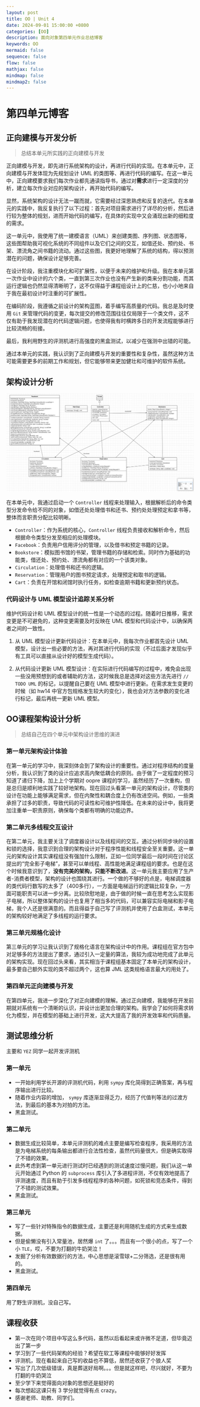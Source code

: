 ```yaml
---
layout: post
title: OO | Unit 4
date: 2024-09-01 15:00:00 +0800
categories: [OO]
description: 面向对象第四单元作业总结博客
keywords: OO
mermaid: false
sequence: false
flow: false
mathjax: false
mindmap: false
mindmap2: false
---
```


# 第四单元博客

## 正向建模与开发分析

> 总结本单元所实践的正向建模与开发

正向建模与开发，即先进行系统架构的设计，再进行代码的实现。在本单元中，正向建模与开发体现为先规划设计 UML 的类图等、再进行代码的编写。在这一单元中，正向建模要求我们每次作业都先通读指导书，通过对**需求**进行一定深度的分析，建立每次作业对应的架构设计，再开始代码的编写。

显然，系统架构的设计无法一蹴而就，它需要经过深思熟虑和反复的迭代。在本单元的实践中，我反复执行了以下过程：首先对项目需求进行了详尽的分析，然后进行较为整体的规划，进而开始代码的编写，在具体的实现中又会涌现出新的细粒度的需求。

这一单元中，我使用了统一建模语言（UML）来创建类图、序列图、状态图等，这些图帮助我可视化系统的不同组件以及它们之间的交互，如借还处、预约处、书架、漂流角之间书籍的流动。通过这些图，我更好地理解了系统的结构，得以预测潜在的问题，确保设计足够完善。

在设计阶段，我注重模块化和可扩展性，以便于未来的维护和升级。我在本单元第一次作业中设计的六个类，一直到第三次作业也没有产生新的类来分割功能，而其运行逻辑也仍然显得清晰明了，这不仅得益于课程组设计上的仁慈，也小小地来自于我在最初设计时注重的可扩展性。

在编码阶段，我遵循之前设计的架构蓝图，着手编写高质量的代码。我总是及时使用 `Git` 来管理代码的变更，每次提交的修改范围往往仅局限于一个类文件，这不仅有助于我发现潜在的代码逻辑问题，也使得我有时横跨多日的开发流程能够进行比较流畅的衔接。

最后，我利用野生的评测机进行高强度的黑盒测试，以减少在强测中出错的可能。

通过本单元的实践，我认识到了正向建模与开发的重要性和复杂性，虽然这种方法可能需要更多的前期工作和规划，但它能够带来更加健壮和可维护的软件系统。

## 架构设计分析

![UML类图](/images/posts/OO/hw16_uml.png)

在本单元中，我通过启动一个 `Controller` 线程来处理输入，根据解析后的命令类型分发命令给不同的对象，如借还处处理借书和还书、预约处处理预定和拿书等，整体而言职责分配比较明晰。

- `Controller`：作为系统的核心，`Controller` 线程负责接收和解析命令，然后根据命令类型分发至相应的处理模块。
- `Facebook`：负责用户信用评分的管理，以及借书和预定书籍的记录。
- `Bookstore`：模拟图书馆的书架，管理书籍的存储和检索。同时作为基础的功能类，借还处、预约处、漂流角都有对应的一个该类对象。
- `Circulation`：处理借书和还书的逻辑。
- `Reservation`：管理用户的图书预定请求，处理预定和取书的逻辑。
- `Cart`：负责在开馆和闭馆时执行任务，如检查逾期书籍和更新预约状态。

### 代码设计与 UML 模型设计追踪关系分析

维护代码设计和 UML 模型设计的统一性是一个动态的过程。随着时日推移，需求变更是不可避免的，这种变更需要及时反映在 UML 模型和代码设计中，以确保两者之间的一致性。

1. 从 UML 模型设计更新代码设计：在本单元中，我每次作业都首先设计 UML 模型，设计出一些必要的方法，再对其进行代码的实现（不过后面才发现似乎有工具可以直接从设计好的模型生成代码）。

2. 从代码设计更新 UML 模型设计：在实际进行代码编写的过程中，难免会出现一些没用预想到的或者辅助的方法，这时候我总是选择对这些方法先进行 `// TODO UML` 的标记，以提醒自己要在 UML 模型中进行更新。在需求发生变更的时候（如 hw14 中官方包规格发生较大的变化），我也会对方法参数的变化进行标记，最后再统一更新 UML 模型。

## OO课程架构设计分析

> 总结自己在四个单元中架构设计思维的演进

### 第一单元架构设计体验
在第一单元的学习中，我深刻体会到了架构设计的重要性。通过对程序结构的度量分析，我认识到了类的设计应追求高内聚低耦合的原则。由于做了一定程度的预习知道了递归下降，加上上个学期对 oopre 课程的学习，虽然经历了一次重构，但是总归是顺利地实践了较好地架构。现在回过头看第一单元的架构设计，尽管类的设计在功能上能够满足需求，但在内聚性和耦合度上仍有改进空间。例如，一些类承担了过多的职责，导致代码的可读性和可维护性降低。在未来的设计中，我将更加注重单一职责原则，确保每个类都有明确的功能边界。

### 第二单元多线程交互设计
在第二单元，我主要关注了调度器设计以及线程间的交互。通过分析同步块的设置和锁的选择，我意识到合理的架构设计对于程序性能和线程安全至关重要。这一单元的架构设计其实课程组没有强加什么限制，正如一位同学最后一段时间在讨论区提出的“完全影子电梯”，甚至可以单线程、高性能地满足课程组的要求。也是在这个时候我意识到了，**没有完美的架构，只能不断改进**。这一单元我主要应用了生产者-消费者模型，架构的设计也围绕其进行。一个做的不够好的点是，电梯调度器的类代码行数写的太多了（400多行），一方面是电梯运行的逻辑比较复杂，一方面可能职责可以进一步分离。比较欣慰地是，由于做的时候一直在思考怎么实现影子电梯，所以整体架构的设计也复用了相当多的代码，可以兼容实际电梯和影子电梯，我个人还是很满意的。而且得益于自己写了评测机并使用了白盒测试，本单元的架构较好地满足了多线程的运行要求。

### 第三单元规格化设计
第三单元的学习让我认识到了规格化语言在架构设计中的作用。课程组在官方包中对足够多的方法提出了要求，通过引入一定量的算法，我较为成功地完成了此单元的架构实现。现在回过头来看，其实相当于课程组基本固定了本单元的架构设计，最多要自己额外实现的类不超过两个，这也算 JML 这类规格语言最大的用处了。

### 第四单元正向建模与开发
在第四单元，我进一步深化了对正向建模的理解。通过正向建模，我能够在开发前期就对系统有一个清晰的认识，并设计出更加合理的架构。我学会了如何将需求转化为模型，并在模型的基础上进行开发，这大大提高了我的开发效率和代码质量。

## 测试思维分析

主要和 `YEZ` 同学一起开发评测机

### 第一单元

- 一开始利用学长开源的评测机代码，利用 `sympy` 库化简得到正确答案，再与程序输出进行比较。
- 随着作业内容的增加， `sympy` 库逐渐显得乏力，经历了代值判等法的过渡方法，到最后的基本为对拍的方法。
- 黑盒测试。

### 第二单元

- 数据生成比较简单，本单元评测机的难点主要是编写检查程序，我采用的方法是为电梯系统的每条输出都进行合法性检查，虽然代码量很大，但是确实取得了不错的效果。
- 此外考虑到第一单元进行测试时已经遇到的测试速度过慢问题，我们从这一单元开始通过 Python 的 `subprocess` 库引入了多进程评测，不仅有效地提高了评测速度，而且有助于引发多线程程序的各种问题，如死锁和竞态条件，得到了不错的测试效果。
- 黑盒测试。

### 第三单元

- 写了一些针对特殊指令的数据生成，主要还是利用随机生成的方式来生成数据。
- 但是偷懒没有引入常量池，居然爆 `int` 了。。。而且有一个很小的点，写了一个小 `TLE`，哎，不要为打翻的牛奶哭泣！
- 发掘了分析有效数据行的方法，中心思想是滚雪球+二分筛选，还是很有用的。
- 黑盒测试。

### 第四单元

用了野生评测机，没自己写。

## 课程收获

- 第一次在同个项目中写这么多代码，虽然以后看起来或许微不足道，但毕竟迈出了第一步
- 学习到了一些代码架构的经验？希望在软工等课程中能够好好发挥
- 评测机，现在看起来自己写的收益也不算低，居然还收获了个狼人奖
- 写出了几次低级错误，真是葬送好局啊。。。但是就这样吧，尽兴就好，不要为打翻的牛奶哭泣
- 至少学下来觉得面向对象的思想还是挺好的
- 每次想起这课只有 3 学分就觉得有点 crazy。
- 感谢老师、助教、同学们。